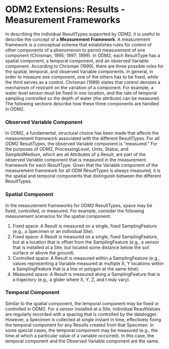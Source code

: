 ODM2 Extensions: Results - Measurement Frameworks
===========================================================

In describing the individual ResultTypes supported by ODM2, it is useful to describe the concept of a **Measurement Framework**. A measurement framework is a conceptual scheme that establishes rules for control of other components of a phenomenon to permit measurement of one component (Chrisman, 1995; 1997; 1999). In ODM2, each ResultType has a spatial component, a temporal component, and an observed Variable component. According to Chrisman (1999), there are three possible roles for the spatial, temporal, and observed Variable components. In general, in order to measure one component, one of the others has to be fixed, while the third serves as a control. Chrisman (1999) states that control denotes a mechanism of restraint on the variation of a component. For example, a water level sensor must be fixed in one location, and the rate of temporal sampling controlled so the depth of water (the attribute) can be measured. The following sections describe how these three components are handled in ODM2.

### Observed Variable Component ###
In ODM2, a fundamental, structural choice has been made that affects the measurement framework associated with the different ResultTypes. For *all* ODM2 ResultTypes, the  observed Variable component is "measured." For the purposes of ODM2, ProcessingLevel, Units, Status, and SampledMedium, which are all Attributes of a Result, are part of the observed Variable component that is measured in the measurement framework for each ResultType. Given that the Variable component of the measurement framework for all ODM ResultTypes is always measured, it is the spatial and temporal components that distinguish between the different ResultTypes. 

### Spatial Component ###
In the measurement frameworks for ODM2 ResultTypes, space may be fixed, controlled, or measured. For example, consider the following measurement scenarios for the spatial component:

1. Fixed space: A Result is measured on a single, fixed SamplingFeature (e.g., a Specimen or an individual Site). 
2. Fixed space: A Result is measured on a single, fixed SamplingFeature, but at a location that is offset from the SamplingFeature (e.g., a sensor that is installed at a Site, but located some distance below the soil surface or above the ground). 
3. Controlled space: A Result is measured within a SamplingFeature (e.g., values representing a Variable measured at multiple X, Y locations within a SamplingFeature that is a line or polygon at the same time).
4. Measured space: A Result is measured along a SamplingFeature that is a trajectory (e.g., a glider where X, Y, Z, and t may vary). 

### Temporal Component ###
Similar to the spatial component, the temporal component may be fixed or controlled in ODM2. For a sensor installed at a Site, individual ResultValues are regularly recorded with a spacing that is controlled by the datalogger. However, a Specimen is collected at single instant in time, effectively fixing the temporal component for any Results created from that Specimen. In some special cases, the temporal component may be measured (e.g., the time at which a particular value of a variable occurred). In this case, the temporal component and the Observed Variable component are the same.